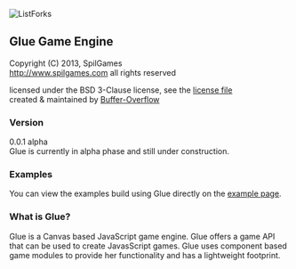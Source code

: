 ![ListForks](https://raw.github.com/Buffer-Overflow/images/master/glue-logo.jpg)

## Glue Game Engine
Copyright (C) 2013, SpilGames  
http://www.spilgames.com
all rights reserved

licensed under the BSD 3-Clause license, see the [license file](https://github.com/spilgames/5-glue-engine/blob/master/LICENSE)  
created & maintained by [Buffer-Overflow](https://github.com/Buffer-Overflow)  
   
### Version
0.0.1 alpha   
Glue is currently in alpha phase and still under construction.

### Examples
You can view the examples build using Glue directly on the [example page](https://rawgithub.com/spilgames/glue/master/example/index.html).

### What is Glue?

Glue is a Canvas based JavaScript game engine. Glue offers a game API that can be used to create JavasScript games. Glue uses component based game modules to provide her functionality and has a lightweight footprint.
